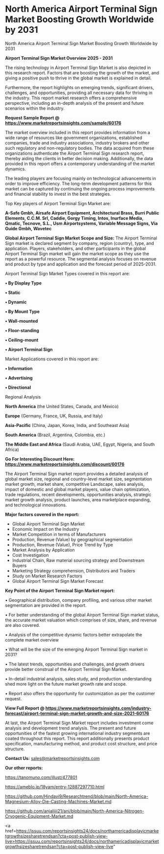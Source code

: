 # North America Airport Terminal Sign Market Boosting Growth Worldwide by 2031
North America Airport Terminal Sign Market Boosting Growth Worldwide by 2031

<Strong> Airport Terminal Sign Market Overview 2025 - 2031</strong>

The rising technology in Airport Terminal Sign Market is also depicted in this research report. Factors that are boosting the growth of the market, and giving a positive push to thrive in the global market is explained in detail.

Furthermore, the report highlights on emerging trends, significant drivers, challenges, and opportunities, providing all necessary data for thriving in the industry. This report market research offers a comprehensive perspective, including an in-depth analysis of the present and future scenarios within the industry.

<strong>Request Sample Report @ <a href=https://www.marketreportsinsights.com/sample/60176>https://www.marketreportsinsights.com/sample/60176</a></strong>

The market overview included in this report provides information from a wide range of resources like government organizations, established companies, trade and industry associations, industry brokers and other such regulatory and non-regulatory bodies. The data acquired from these organizations authenticate the Airport Terminal Sign research report, thereby aiding the clients in better decision making. Additionally, the data provided in this report offers a contemporary understanding of the market dynamics.

The leading players are focusing mainly on technological advancements in order to improve efficiency. The long-term development patterns for this market can be captured by continuing the ongoing process improvements and financial stability to invest in the best strategies.

Top Key players of Airport Terminal Sign Market are:

<strong>A-Safe Gmbh, Airsafe Airport Equipment, Architectural Brass, Burri Public Elements, C.C.M. Srl, Caddie, Gorgy Timing, Intos, Inurface Media, Qmatic, Tecnove, S.L., Usm Airportsystems, Variable Message Signs, Via Guide Gmbh, Wavetec</strong>

<strong><b>Global Airport Terminal Sign Market Scope and Size:</b></strong>
The Airport Terminal Sign market is declared segment by company, region (country), type, and application. Players, stakeholders, and other participants in the global Airport Terminal Sign market will gain the market scope as they use the report as a powerful resource. The segmental analysis focuses on revenue and product by type and application and the forecast period of 2025-2031.

Airport Terminal Sign Market Types covered in this report are:

<strong>• By Display Type

• Static

• Dynamic 

• By Mount Type

• Wall-mounted

• Floor-standing

• Ceiling-mount

• Airport Terminal Sign</strong>

Market Applications covered in this report are:

<strong>• Information

• Advertising

• Directional</strong> 

Regional Analysis

<strong>North America</strong> (the United States, Canada, and Mexico)

<strong>Europe</strong> (Germany, France, UK, Russia, and Italy)

<strong>Asia-Pacific</strong> (China, Japan, Korea, India, and Southeast Asia)

<strong>South America</strong> (Brazil, Argentina, Colombia, etc.)

<strong>The Middle East and Africa</strong> (Saudi Arabia, UAE, Egypt, Nigeria, and South Africa)

<strong>Go For Interesting Discount Here: <a href=https://www.marketreportsinsights.com/discount/60176>https://www.marketreportsinsights.com/discount/60176</a></strong>

The Airport Terminal Sign market report provides a detailed analysis of global market size, regional and country-level market size, segmentation market growth, market share, competitive Landscape, sales analysis, impact of domestic and global market players, value chain optimization, trade regulations, recent developments, opportunities analysis, strategic market growth analysis, product launches, area marketplace expanding, and technological innovations.

<strong><b>Major factors covered in the report:</b></strong>
<ul>
  <li>Global Airport Terminal Sign Market </li>
  <li>Economic Impact on the Industry</li>
  <li>Market Competition in terms of Manufacturers</li>
  <li>Production, Revenue (Value) by geographical segmentation</li>
  <li>Production, Revenue (Value), Price Trend by Type</li>
  <li>Market Analysis by Application</li>
  <li>Cost Investigation</li>
  <li>Industrial Chain, Raw material sourcing strategy and Downstream Buyers</li>
  <li>Marketing Strategy comprehension, Distributors and Traders</li>
  <li>Study on Market Research Factors</li>
  <li>Global Airport Terminal Sign Market Forecast</li>
</ul>

<strong><b>Key Point of the Airport Terminal Sign Market report:</b></strong>

• Geographical distribution, company profiling, and various other market segmentation are provided in the report.

• For better understanding of the global Airport Terminal Sign market status, the accurate market valuation which comprises of size, share, and revenue are also covered.

• Analysis of the competitive dynamic factors better extrapolate the complete market overview

• What will be the size of the emerging Airport Terminal Sign market in 2031?

• The latest trends, opportunities and challenges, and growth drivers provide better construal of the Airport Terminal Sign Market.

• In-detail industrial analysis, sales study, and production understanding shed more light on the future market growth rate and scope.

• Report also offers the opportunity for customization as per the customer request.

<strong><b>View Full Report @ <a href=https://www.marketreportsinsights.com/industry-forecast/airport-terminal-sign-market-growth-and-size-2021-60176>https://www.marketreportsinsights.com/industry-forecast/airport-terminal-sign-market-growth-and-size-2021-60176</a></b></strong>


At last, the Airport Terminal Sign Market report includes investment come analysis and development trend analysis. The present and future opportunities of the fastest growing international industry segments are coated throughout this report. This report additionally presents product specification, manufacturing method, and product cost structure, and price structure.

<strong>Contact Us:</strong>
sales@marketreportsinsights.com

<strong>Our other reports:</strong>

<a href=https://tanomuno.com/illust/477801>https://tanomuno.com/illust/477801</a>

<a href=https://ameblo.jp/18yam/entry-12887297710.html>https://ameblo.jp/18yam/entry-12887297710.html</a>

<a href=https://github.com/Hindavi9/Researchtrend/blob/main/North-America-Magnesium-Alloy-Die-Casting-Machines-Market.md>https://github.com/Hindavi9/Researchtrend/blob/main/North-America-Magnesium-Alloy-Die-Casting-Machines-Market.md</a>

<a href=https://github.com/anjaliiii21/ani/blob/main/North-America-Nitrogen-Cryogenic-Equipment-Market.md>https://github.com/anjaliiii21/ani/blob/main/North-America-Nitrogen-Cryogenic-Equipment-Market.md</a>

<a href=https://issuu.com/reportsinsights24/docs/northamericadisplayicmarketgrowthsizesharetrendsan?cta=post-publish-view-live>https://issuu.com/reportsinsights24/docs/northamericadisplayicmarketgrowthsizesharetrendsan?cta=post-publish-view-live</a>"
